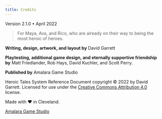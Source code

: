 ```yaml
---
title: Credits
---
```


Version 2.1.0 • April 2022

> For Maya, Ava, and Rico, who are already on their way to being the most heroic of heroes.

**Writing, design, artwork, and layout by** David Garrett

**Playtesting, additional game design, and eternally supportive friendship by** Matt Friedlander, Rob Hays, David Kuchler, and Scott Perry.

**Published by** Amalara Game Studio

Heroic Tales System Reference Document copyright © 2022 by David Garrett. Licensed for use under the [Creative Commons Attribution 4.0](https://creativecommons.org/licenses/by/4.0/) license.

Made with ❤️ in Cleveland.

[Amalara Game Studio](https://amalara.com)